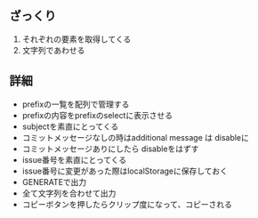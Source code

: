 
## ざっくり

1. それぞれの要素を取得してくる
2. 文字列であわせる

## 詳細

- prefixの一覧を配列で管理する
- prefixの内容をprefixのselectに表示させる
- subjectを素直にとってくる
- コミットメッセージなしの時はadditional message は disableに
- コミットメッセージありにしたら disableをはずす
- issue番号を素直にとってくる
- issue番号に変更があった際はlocalStorageに保存しておく
- GENERATEで出力
- 全て文字列を合わせて出力
- コピーボタンを押したらクリップ度になって、コピーされる